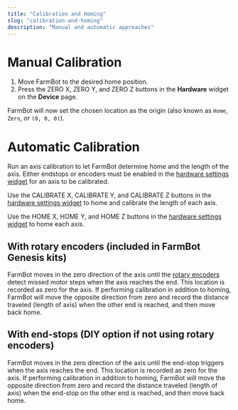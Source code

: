```yaml
---
title: "Calibration and Homing"
slug: "calibration-and-homing"
description: "Manual and automatic approaches"
---
```



# Manual Calibration

1. Move FarmBot to the desired home position.
2. Press the <span class="fb-button fb-yellow">ZERO X</span>, <span class="fb-button fb-yellow">ZERO Y</span>, and <span class="fb-button fb-yellow">ZERO Z</span> buttons in the **Hardware** widget on the **Device** page.

FarmBot will now set the chosen location as the origin (also known as `Home`, `Zero`, or `(0, 0, 0)`).

# Automatic Calibration

Run an axis calibration to let FarmBot determine home and the length of the axis. Either endstops or encoders must be enabled in the [hardware settings widget](../Web-App/device.md#hardware-widget) for an axis to be calibrated.

Use the <span class="fb-button fb-gray">CALIBRATE X</span>, <span class="fb-button fb-gray">CALIBRATE Y</span>, and <span class="fb-button fb-gray">CALIBRATE Z</span> buttons in the [hardware settings widget](../Web-App/device.md#hardware-widget) to home and calibrate the length of each axis.

Use the <span class="fb-button fb-gray">HOME X</span>, <span class="fb-button fb-gray">HOME Y</span>, and <span class="fb-button fb-gray">HOME Z</span> buttons in the [hardware settings widget](../Web-App/device.md#hardware-widget) to home each axis.

## With rotary encoders (included in FarmBot Genesis kits)

FarmBot moves in the zero direction of the axis until the [rotary encoders](rotary-encoders.md) detect missed motor steps when the axis reaches the end. This location is recorded as zero for the axis. If performing calibration in addition to homing, FarmBot will move the opposite direction from zero and record the distance traveled (length of axis) when the other end is reached, and then move back home.

## With end-stops (DIY option if not using rotary encoders)

FarmBot moves in the zero direction of the axis until the end-stop triggers when the axis reaches the end. This location is recorded as zero for the axis. If performing calibration in addition to homing, FarmBot will move the opposite direction from zero and record the distance traveled (length of axis) when the end-stop on the other end is reached, and then move back home.
